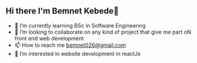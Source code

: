 ## Hi there I'm Bemnet Kebede👋
- 🌱 I’m currently learning BSc in Software Engineering
- 👯 I’m looking to collaborate on any kind of project that give me part oN front end web development
- 📫 How to reach me bemnet026@gmail.com
- 👀 I’m interested in website development in reactJs
<!--
**Bemnetkebede/Bemnetkebede** is a ✨ _special_ ✨ repository because its `README.md` (this file) appears on your GitHub profile.

Here are some ideas to get you started:

- 🔭 I’m currently working on ...
- 🌱 I’m currently learning BSc in Software Engineering
- 👯 I’m looking to collaborate on any kind of project that give me part oN front end web development
- 🤔 I’m looking for help with ...
- 💬 Ask me 
- 📫 How to reach me bemnet026@gmail.com
- 😄 Pronouns: ...
- ⚡ Fun fact: ...
-->
